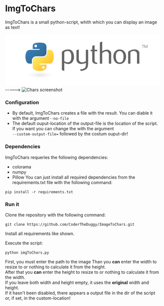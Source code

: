# ImgToChars
ImgToChars is a small python-script, whith which you can display an image as text!

![Normal image](/assets/pythonLogo.png) -----> ![Chars screenshot](/assets/charsScreenshot.png)


### Configuration
- By default, ImgToChars creates a file with the result. You can diable it with the argument`--no-file`
- The default ouput-location of the output-file is the location of the script. If you want you can change the with the argument   
`--custom-output-file=` followed by the costum ouput-dir!

### Dependencies
ImgToChars requeries the following dependencies:

- colorama
- numpy
- Pillow
You can just install all required dependencies from the requirements.txt file with the following command:
```
pip install -r requirements.txt
```

### Run it
Clone the repository with the following command:
```
git clone https://github.com/CoderTheDuggy/ImageToChars.git
```
Install all requirements like shown.

Execute the script:
```
python imgToChars.py
```
First, you must enter the path to the image
Than you **can** enter the width to resize to or nothing to calculate it from the height.  
After that you **can** enter the height to resize to or nothing to calculate it from the width.  
If you leave both width and height empty, it uses the **original** width and height.  
If it hasn't been disabled, there appears a output file in the dir of the script or, if set, in the custom-location!  
